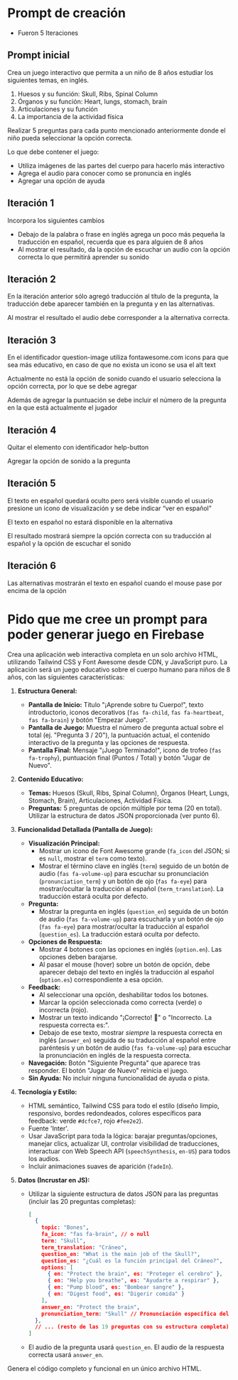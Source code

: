 # Prompt de creación

- Fueron 5 Iteraciones

## Prompt inicial
Crea un juego interactivo que permita a un niño de 8 años estudiar los siguientes temas, en inglés.

1. Huesos y su función: Skull, Ribs, Spinal Column
2. Órganos y su función: Heart, lungs, stomach, brain
3. Articulaciones y su función
4. La importancia de la actividad física 

Realizar 5 preguntas para cada punto mencionado anteriormente donde el niño pueda seleccionar la opción correcta.

Lo que debe contener el juego:
- Utiliza imágenes de las partes del cuerpo para hacerlo más interactivo 
- Agrega el audio para conocer como se pronuncia en inglés
- Agregar una opción de ayuda



## Iteración 1

Incorpora los siguientes cambios
- Debajo de la palabra o frase en inglés agrega un poco más pequeña la traducción en español, recuerda que es para alguien de 8 años
- Al mostrar el resultado, da la opción de escuchar un audio con la opción correcta lo que permitirá aprender su sonido

## Iteración 2

En la iteración anterior sólo agregó traducción al título de la pregunta, la traducción debe aparecer también en la pregunta y en las alternativas.

Al mostrar el resultado el audio debe corresponder a la alternativa correcta.

## Iteración 3

En el identificador question-image utiliza fontawesome.com icons para que sea más educativo, en caso de que no exista un icono se usa el alt text

Actualmente no está la opción de sonido cuando el usuario selecciona la opción correcta, por lo que se debe agregar

Además de agregar la puntuación se debe incluir el número de la pregunta en la que está actualmente el jugador

## Iteración 4

Quitar el elemento con identificador help-button

Agregar la opción de sonido a la pregunta

## Iteración 5

El texto en español quedará oculto pero será visible cuando el usuario presione un icono de visualización y se debe indicar “ver en español”

El texto en español no estará disponible en la alternativa

El resultado mostrará siempre la opción correcta con su traducción al español y la opción de escuchar el sonido

## Iteración 6

Las alternativas mostrarán el texto en español cuando el mouse pase por encima de la opción

# Pido que me cree un prompt para poder generar juego en Firebase


Crea una aplicación web interactiva completa en un solo archivo HTML, utilizando Tailwind CSS y Font Awesome desde CDN, y JavaScript puro. La aplicación será un juego educativo sobre el cuerpo humano para niños de 8 años, con las siguientes características:

1.  **Estructura General:**
    * **Pantalla de Inicio:** Título "¡Aprende sobre tu Cuerpo!", texto introductorio, iconos decorativos (`fas fa-child`, `fas fa-heartbeat`, `fas fa-brain`) y botón "Empezar Juego".
    * **Pantalla de Juego:** Muestra el número de pregunta actual sobre el total (ej. "Pregunta 3 / 20"), la puntuación actual, el contenido interactivo de la pregunta y las opciones de respuesta.
    * **Pantalla Final:** Mensaje "¡Juego Terminado!", icono de trofeo (`fas fa-trophy`), puntuación final (Puntos / Total) y botón "Jugar de Nuevo".

2.  **Contenido Educativo:**
    * **Temas:** Huesos (Skull, Ribs, Spinal Column), Órganos (Heart, Lungs, Stomach, Brain), Articulaciones, Actividad Física.
    * **Preguntas:** 5 preguntas de opción múltiple por tema (20 en total). Utilizar la estructura de datos JSON proporcionada (ver punto 6).

3.  **Funcionalidad Detallada (Pantalla de Juego):**
    * **Visualización Principal:**
        * Mostrar un icono de Font Awesome grande (`fa_icon` del JSON; si es `null`, mostrar el `term` como texto).
        * Mostrar el término clave en inglés (`term`) seguido de un botón de audio (`fas fa-volume-up`) para escuchar su pronunciación (`pronunciation_term`) y un botón de ojo (`fas fa-eye`) para mostrar/ocultar la traducción al español (`term_translation`). La traducción estará oculta por defecto.
    * **Pregunta:**
        * Mostrar la pregunta en inglés (`question_en`) seguida de un botón de audio (`fas fa-volume-up`) para escucharla y un botón de ojo (`fas fa-eye`) para mostrar/ocultar la traducción al español (`question_es`). La traducción estará oculta por defecto.
    * **Opciones de Respuesta:**
        * Mostrar 4 botones con las opciones en inglés (`option.en`). Las opciones deben barajarse.
        * Al pasar el mouse (hover) sobre un botón de opción, debe aparecer debajo del texto en inglés la traducción al español (`option.es`) correspondiente a esa opción.
    * **Feedback:**
        * Al seleccionar una opción, deshabilitar todos los botones.
        * Marcar la opción seleccionada como correcta (verde) o incorrecta (rojo).
        * Mostrar un texto indicando "¡Correcto! 🎉" o "Incorrecto. La respuesta correcta es:".
        * Debajo de ese texto, mostrar *siempre* la respuesta correcta en inglés (`answer_en`) seguida de su traducción al español entre paréntesis y un botón de audio (`fas fa-volume-up`) para escuchar la pronunciación en inglés de la respuesta correcta.
    * **Navegación:** Botón "Siguiente Pregunta" que aparece tras responder. El botón "Jugar de Nuevo" reinicia el juego.
    * **Sin Ayuda:** No incluir ninguna funcionalidad de ayuda o pista.

4.  **Tecnología y Estilo:**
    * HTML semántico, Tailwind CSS para todo el estilo (diseño limpio, responsivo, bordes redondeados, colores específicos para feedback: verde `#dcfce7`, rojo `#fee2e2`).
    * Fuente 'Inter'.
    * Usar JavaScript para toda la lógica: barajar preguntas/opciones, manejar clics, actualizar UI, controlar visibilidad de traducciones, interactuar con Web Speech API (`speechSynthesis`, `en-US`) para todos los audios.
    * Incluir animaciones suaves de aparición (`fadeIn`).

5.  **Datos (Incrustar en JS):**
    * Utilizar la siguiente estructura de datos JSON para las preguntas (incluir las 20 preguntas completas):
        ```json
        [
          {
            topic: "Bones",
            fa_icon: "fas fa-brain", // o null
            term: "Skull",
            term_translation: "Cráneo",
            question_en: "What is the main job of the Skull?",
            question_es: "¿Cuál es la función principal del Cráneo?",
            options: [
              { en: "Protect the brain", es: "Proteger el cerebro" },
              { en: "Help you breathe", es: "Ayudarte a respirar" },
              { en: "Pump blood", es: "Bombear sangre" },
              { en: "Digest food", es: "Digerir comida" }
            ],
            answer_en: "Protect the brain",
            pronunciation_term: "Skull" // Pronunciación específica del término
          },
          // ... (resto de las 19 preguntas con su estructura completa)
        ]
        ```
    * El audio de la pregunta usará `question_en`. El audio de la respuesta correcta usará `answer_en`.

Genera el código completo y funcional en un único archivo HTML.